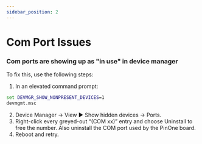 ```yaml
---
sidebar_position: 2
---
```


# Com Port Issues

### Com ports are showing up as "in use" in device manager

To fix this, use the following steps:

1. In an elevated command prompt:

```cmd
set DEVMGR_SHOW_NONPRESENT_DEVICES=1
devmgmt.msc
```

2. Device Manager → View ▶ Show hidden devices → Ports.
3. Right-click every greyed-out “(COM xx)” entry and choose Uninstall to free the number. Also uninstall the COM port used by the PinOne board.
4. Reboot and retry.